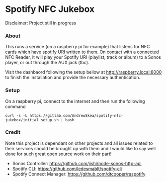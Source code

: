 # Spotify NFC Jukebox 

Disclaimer: Project still in progress

### About 
This runs a service (on a raspberry pi for example) that listens for NFC cards which have spotify URI written to them. On contact with a connected NFC Reader, it will play your Spotify URI (playlist, track or album) to a Sonos player, or out through the AUX jack (tbc).

Visit the dashbaord following the setup bellow at http://raspberry.local:8000 to finish the installation and provide the necessary authentication.


### Setup
On a raspberry pi, connect to the internet and then run the following command
```
curl -s -L https://gitlab.com/AndrewSkea/spotify-nfc-jukebox/initial_setup.sh | bash
```

### Credit
Note this project is dependant on other projects and all issues related to their services should be brought up with them and I would like to say well done for such great open source work on their part!

* Sonos Controller: https://github.com/jishi/node-sonos-http-api
* Spotify CLI: https://github.com/ledesmablt/spotify-cli
* Spotify Connect Manager: https://github.com/dtcooper/raspotify
